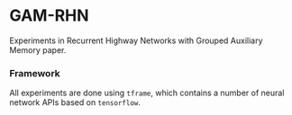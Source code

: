 # GAM-RHN
Experiments in Recurrent Highway Networks with Grouped Auxiliary Memory paper.

### Framework
All experiments are done using ```tframe```, which contains a number of neural network APIs based on ```tensorflow```.
